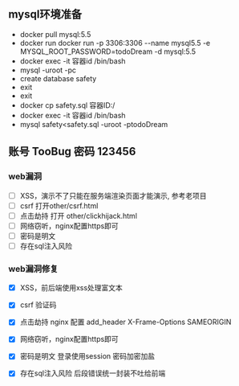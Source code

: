 ## mysql环境准备
- docker pull mysql:5.5
- docker run docker run -p 3306:3306 --name mysql5.5 -e MYSQL_ROOT_PASSWORD=todoDream -d mysql:5.5
- docker exec -it 容器id /bin/bash
- mysql -uroot -pc
- create database safety
- exit
- exit
- docker cp safety.sql 容器ID:/
- docker exec -it 容器id /bin/bash
- mysql safety<safety.sql -uroot -ptodoDream

## 账号 TooBug  密码 123456 

### web漏洞
 -[ ] XSS，演示不了只能在服务端渲染页面才能演示, 参考老项目
 -[ ] csrf 打开other/csrf.html
 -[ ] 点击劫持 打开 other/clickhijack.html
 -[ ] 网络窃听，nginx配置https即可
 -[ ] 密码是明文
 -[ ] 存在sql注入风险
 
 ### web漏洞修复
 -[X] XSS，前后端使用xss处理富文本
 -[X] csrf 验证码
 -[X] 点击劫持  nginx 配置 add_header X-Frame-Options SAMEORIGIN
 -[X] 网络窃听，nginx配置https即可
 -[X] 密码是明文 登录使用session 密码加密加盐
 -[X] 存在sql注入风险 后段错误统一封装不吐给前端

 
 
